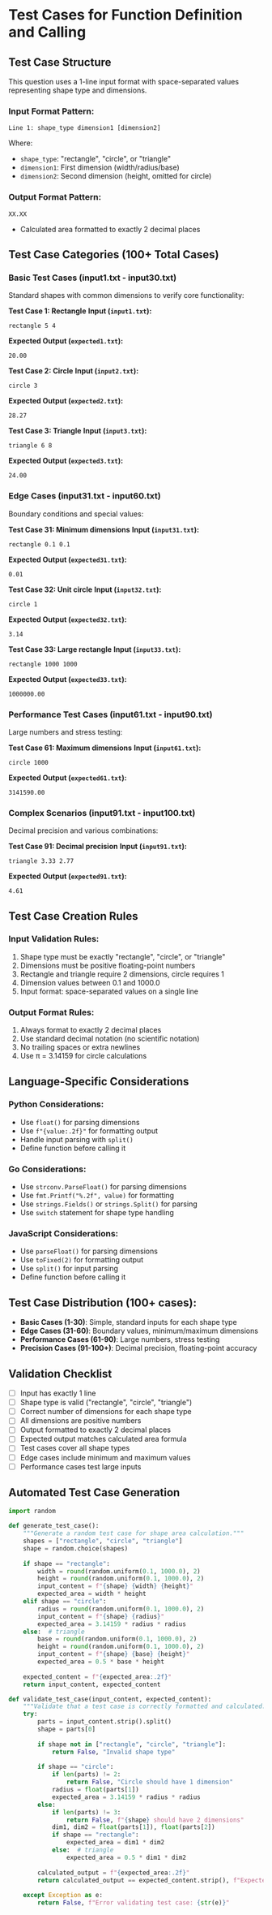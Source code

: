 # Test Cases for Function Definition and Calling

## Test Case Structure
This question uses a 1-line input format with space-separated values representing shape type and dimensions.

### Input Format Pattern:
```
Line 1: shape_type dimension1 [dimension2]
```

Where:
- `shape_type`: "rectangle", "circle", or "triangle"
- `dimension1`: First dimension (width/radius/base)
- `dimension2`: Second dimension (height, omitted for circle)

### Output Format Pattern:
```
XX.XX
```
- Calculated area formatted to exactly 2 decimal places

## Test Case Categories (100+ Total Cases)

### Basic Test Cases (input1.txt - input30.txt)
Standard shapes with common dimensions to verify core functionality:

**Test Case 1: Rectangle**
**Input (`input1.txt`):**
```
rectangle 5 4
```
**Expected Output (`expected1.txt`):**
```
20.00
```

**Test Case 2: Circle**
**Input (`input2.txt`):**
```
circle 3
```
**Expected Output (`expected2.txt`):**
```
28.27
```

**Test Case 3: Triangle**
**Input (`input3.txt`):**
```
triangle 6 8
```
**Expected Output (`expected3.txt`):**
```
24.00
```

### Edge Cases (input31.txt - input60.txt)
Boundary conditions and special values:

**Test Case 31: Minimum dimensions**
**Input (`input31.txt`):**
```
rectangle 0.1 0.1
```
**Expected Output (`expected31.txt`):**
```
0.01
```

**Test Case 32: Unit circle**
**Input (`input32.txt`):**
```
circle 1
```
**Expected Output (`expected32.txt`):**
```
3.14
```

**Test Case 33: Large rectangle**
**Input (`input33.txt`):**
```
rectangle 1000 1000
```
**Expected Output (`expected33.txt`):**
```
1000000.00
```

### Performance Test Cases (input61.txt - input90.txt)
Large numbers and stress testing:

**Test Case 61: Maximum dimensions**
**Input (`input61.txt`):**
```
circle 1000
```
**Expected Output (`expected61.txt`):**
```
3141590.00
```

### Complex Scenarios (input91.txt - input100.txt)
Decimal precision and various combinations:

**Test Case 91: Decimal precision**
**Input (`input91.txt`):**
```
triangle 3.33 2.77
```
**Expected Output (`expected91.txt`):**
```
4.61
```

## Test Case Creation Rules

### Input Validation Rules:
1. Shape type must be exactly "rectangle", "circle", or "triangle"
2. Dimensions must be positive floating-point numbers
3. Rectangle and triangle require 2 dimensions, circle requires 1
4. Dimension values between 0.1 and 1000.0
5. Input format: space-separated values on a single line

### Output Format Rules:
1. Always format to exactly 2 decimal places
2. Use standard decimal notation (no scientific notation)
3. No trailing spaces or extra newlines
4. Use π = 3.14159 for circle calculations

## Language-Specific Considerations

### Python Considerations:
- Use `float()` for parsing dimensions
- Use `f"{value:.2f}"` for formatting output
- Handle input parsing with `split()`
- Define function before calling it

### Go Considerations:
- Use `strconv.ParseFloat()` for parsing dimensions
- Use `fmt.Printf("%.2f", value)` for formatting
- Use `strings.Fields()` or `strings.Split()` for parsing
- Use `switch` statement for shape type handling

### JavaScript Considerations:
- Use `parseFloat()` for parsing dimensions
- Use `toFixed(2)` for formatting output
- Use `split()` for input parsing
- Define function before calling it

## Test Case Distribution (100+ cases):
- **Basic Cases (1-30)**: Simple, standard inputs for each shape type
- **Edge Cases (31-60)**: Boundary values, minimum/maximum dimensions
- **Performance Cases (61-90)**: Large numbers, stress testing
- **Precision Cases (91-100+)**: Decimal precision, floating-point accuracy

## Validation Checklist
- [ ] Input has exactly 1 line
- [ ] Shape type is valid ("rectangle", "circle", "triangle")
- [ ] Correct number of dimensions for each shape type
- [ ] All dimensions are positive numbers
- [ ] Output formatted to exactly 2 decimal places
- [ ] Expected output matches calculated area formula
- [ ] Test cases cover all shape types
- [ ] Edge cases include minimum and maximum values
- [ ] Performance cases test large inputs

## Automated Test Case Generation
```python
import random

def generate_test_case():
    """Generate a random test case for shape area calculation."""
    shapes = ["rectangle", "circle", "triangle"]
    shape = random.choice(shapes)
    
    if shape == "rectangle":
        width = round(random.uniform(0.1, 1000.0), 2)
        height = round(random.uniform(0.1, 1000.0), 2)
        input_content = f"{shape} {width} {height}"
        expected_area = width * height
    elif shape == "circle":
        radius = round(random.uniform(0.1, 1000.0), 2)
        input_content = f"{shape} {radius}"
        expected_area = 3.14159 * radius * radius
    else:  # triangle
        base = round(random.uniform(0.1, 1000.0), 2)
        height = round(random.uniform(0.1, 1000.0), 2)
        input_content = f"{shape} {base} {height}"
        expected_area = 0.5 * base * height
    
    expected_content = f"{expected_area:.2f}"
    return input_content, expected_content

def validate_test_case(input_content, expected_content):
    """Validate that a test case is correctly formatted and calculated."""
    try:
        parts = input_content.strip().split()
        shape = parts[0]
        
        if shape not in ["rectangle", "circle", "triangle"]:
            return False, "Invalid shape type"
        
        if shape == "circle":
            if len(parts) != 2:
                return False, "Circle should have 1 dimension"
            radius = float(parts[1])
            expected_area = 3.14159 * radius * radius
        else:
            if len(parts) != 3:
                return False, f"{shape} should have 2 dimensions"
            dim1, dim2 = float(parts[1]), float(parts[2])
            if shape == "rectangle":
                expected_area = dim1 * dim2
            else:  # triangle
                expected_area = 0.5 * dim1 * dim2
        
        calculated_output = f"{expected_area:.2f}"
        return calculated_output == expected_content.strip(), f"Expected {calculated_output}, got {expected_content.strip()}"
    
    except Exception as e:
        return False, f"Error validating test case: {str(e)}"
```
